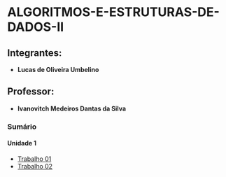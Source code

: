 # ALGORITMOS-E-ESTRUTURAS-DE-DADOS-II

## Integrantes:
* <b> Lucas de Oliveira Umbelino</b>

## Professor:
* <b> Ivanovitch Medeiros Dantas da Silva</b>

### Sumário
#### Unidade 1
* [Trabalho 01](https://github.com/lucasumb/ALGORITMOS-E-ESTRUTURAS-DE-DADOS-II/tree/main/U1T1)
* [Trabalho 02](https://github.com/lucasumb/ALGORITMOS-E-ESTRUTURAS-DE-DADOS-II/tree/main/U1T2)
